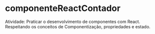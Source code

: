 # componenteReactContador
Atividade: Praticar o desenvolvimento de componentes com React. Respeitando os conceitos de Componentização, propriedades e estado.
